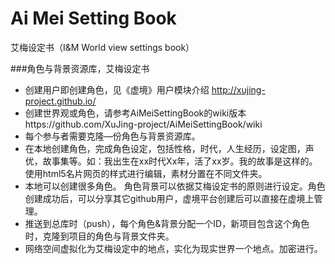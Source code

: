 Ai Mei Setting Book
===

艾梅设定书（I&amp;M World view settings book）

###角色与背景资源库，艾梅设定书
* 创建用户即创建角色，见《虚境》用户模块介绍 http://xujing-project.github.io/
* 创建世界观或角色，请参考AiMeiSettingBook的wiki版本https://github.com/XuJing-project/AiMeiSettingBook/wiki 
* 每个参与者需要克隆—份角色与背景资源库。
* 在本地创建角色，完成角色设定，包括性格，时代，人生经历，设定图，声优，故事集等。如：我出生在xx时代Xx年，活了xx岁。我的故事是这样的。使用html5名片网页的样式进行编辑，素材分置在不同文件夹。
* 本地可以创建很多角色。 角色背景可以依据艾梅设定书的原则进行设定。角色创建成功后，可以分享其它github用户，虚境平台创建后可以直接在虚境上管理。
* 推送到总库时（push），每个角色&背景分配一个ID，新项目包含这个角色时，克隆到项目的角色与背景文件夹。
* 网络空间虚拟化为艾梅设定中的地点，实化为现实世界一个地点。加密进行。
